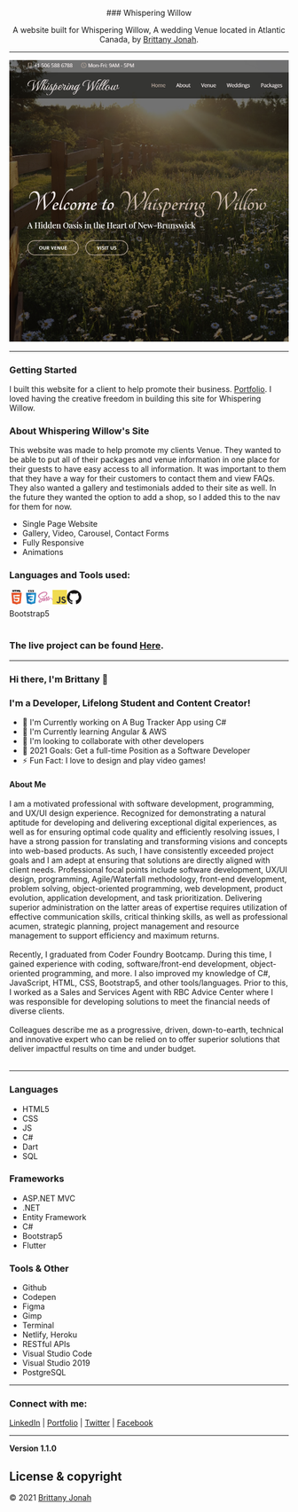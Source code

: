 <p align="center">
  ### Whispering Willow
</p>
<p align="center">
  A website built for Whispering Willow, A wedding Venue located in Atlantic Canada, by <a href="https://brittanyjonah.com" target="_blank">Brittany Jonah</a>.
</p>

---
<p align="center">
 <img src="/whispering-willow.png"/>
</p>

--- 
 
### Getting Started
 
I built this website for a client to help promote their business. <a href="https://brittanyjonah.com" target="_blank">Portfolio</a>. I loved having the creative freedom in building this site for Whispering Willow.
                  


<h3>About Whispering Willow's Site</h3>
  <p class="lead">
     This website was made to help promote my clients Venue. They wanted to be able to put all of their packages and venue information in one place for their guests to have easy access to all information. It was important to them that they have a way for their customers to contact them and view FAQs. They also wanted a gallery and testimonials added to their site as well. In the future they wanted the option to add a shop, so I added this to the nav for them for now.
  </p>

  <ul>
      <li>Single Page Website</li>
      <li>Gallery, Video, Carousel, Contact Forms</li>
      <li>Fully Responsive</li>
      <li>Animations</li>
  </ul>

### Languages and Tools used:


<img align="left" alt="HTML5" width="26px" src="https://raw.githubusercontent.com/github/explore/80688e429a7d4ef2fca1e82350fe8e3517d3494d/topics/html/html.png" />
<img align="left" alt="CSS3" width="26px" src="https://raw.githubusercontent.com/github/explore/80688e429a7d4ef2fca1e82350fe8e3517d3494d/topics/css/css.png" />
<img align="left" alt="Sass" width="26px" src="https://raw.githubusercontent.com/github/explore/80688e429a7d4ef2fca1e82350fe8e3517d3494d/topics/sass/sass.png" />
<img align="left" alt="JavaScript" width="26px" src="https://raw.githubusercontent.com/github/explore/80688e429a7d4ef2fca1e82350fe8e3517d3494d/topics/javascript/javascript.png" />
<img align="left" alt="GitHub" width="26px" src="https://raw.githubusercontent.com/github/explore/78df643247d429f6cc873026c0622819ad797942/topics/github/github.png" />
<br><br>
Bootstrap5
<br/>
<br/>

### The live project can be found <a href="https://whispering-willow.netlify.app" target="_blank">Here</a>.


---

### Hi there, I'm Brittany 👋

### I'm a Developer, Lifelong Student and Content Creator!
- 🔭 I'm Currently working on A Bug Tracker App using C#
- 🌱 I'm Currently learning Angular & AWS
- 👯 I'm looking to collaborate with other developers
- 🥅 2021 Goals: Get a full-time Position as a Software Developer
- ⚡ Fun Fact: I love to design and play video games!

<h4>About Me</h4>
<p>I am a motivated professional with software development, programming, and UX/UI design experience. Recognized for demonstrating a natural aptitude for developing and delivering exceptional digital experiences, as well as for ensuring optimal code quality and efficiently resolving issues, I have a strong passion for translating and transforming visions and concepts into web-based products. As such, I have consistently exceeded project goals and I am adept at ensuring that solutions are directly aligned with client needs. Professional focal points include software development, UX/UI design, programming, Agile/Waterfall methodology, front-end development, problem solving, object-oriented programming, web development, product evolution, application development, and task prioritization. Delivering superior administration on the latter areas of expertise requires utilization of effective communication skills, critical thinking skills, as well as professional acumen, strategic planning, project management and resource management to support efficiency and maximum returns.
<br><br>
Recently, I graduated from Coder Foundry Bootcamp. During this time, I gained experience with coding, software/front-end development, object-oriented programming, and more. I also improved my knowledge of C#, JavaScript, HTML, CSS, Bootstrap5, and other tools/languages. Prior to this, I worked as a Sales and Services Agent with RBC Advice Center where I was responsible for developing solutions to meet the financial needs of diverse clients.
 <br><br>
 Colleagues describe me as a progressive, driven, down-to-earth, technical and innovative expert who can be relied on to offer superior solutions that deliver impactful results on time and under budget.
<br><br />
 </p>
 
--- 

### Languages
 <ul>
    <li>HTML5</li>
    <li>CSS</li>
    <li>JS</li>
    <li>C#</li>
    <li>Dart</li>
    <li>SQL</li>
</ul>

### Frameworks
<ul>
    <li>ASP.NET MVC</li>
    <li>.NET</li>
    <li>Entity Framework</li>
    <li>C#</li>
    <li>Bootstrap5</li>
    <li>Flutter</li>
</ul>

### Tools & Other
<ul>
    <li> Github</li>
    <li>Codepen</li>
    <li>Figma</li>
    <li>Gimp</li>
    <li>Terminal</li>
    <li>Netlify, Heroku</li>
    <li>RESTful APIs</li>
    <li>Visual Studio Code</li>
    <li> Visual Studio 2019</li>
    <li>PostgreSQL</li>
</ul>

---

### Connect with me:
  <a href="https://www.linkedin.com/in/brittanyjonah/" target="_blank">LinkedIn</a> | <a href="https://brittanyjonah.com" target="_blank">Portfolio</a> | <a href="https://twitter.com/BrittanyJonah_" target="_blank">Twitter</a> | <a href="https://www.facebook.com/brittanyjonah7/" target="_blank">Facebook</a> 
<br />

---

**Version 1.1.0**

## License & copyright
© 2021  <a href="https://brittanyjonah.com" target="_blank">Brittany Jonah</a>


